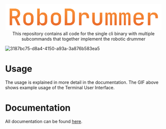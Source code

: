 <p align="center">
    <img src="./docs/robodrummer.svg" />
    <br>
This repository contains all code for the single cli binary 
with multiple subcommands that together implement the robotic drummer
</p>

![3187bc75-d8a4-4150-a93a-3a876b583ea5](https://github.com/user-attachments/assets/6a0256a4-de77-4100-9c69-124312cafd9c)

# Usage
The usage is explained in more detail in the documentation.
The GIF above shows example usage of the Terminal User Interface.

# Documentation
All documentation can be found [here].

[here]: https://github.ugent.be/pages/RoboDrummer/robodrummer/robodrummer/

